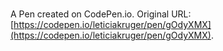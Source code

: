 # 

A Pen created on CodePen.io. Original URL: [https://codepen.io/leticiakruger/pen/gOdyXMX](https://codepen.io/leticiakruger/pen/gOdyXMX).

